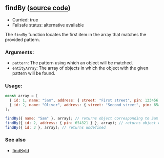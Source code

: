 ## findBy ([source code](https://github.com/bigbinary/neeto-cist/blob/9b5f349ecf0c1c7d258fa92ef2088c29f85274e6/src/arrays.js#L31-L33))

- Curried: true
- Failsafe status: alternative available

The `findBy` function locates the first item in the array that matches the
provided pattern.

### Arguments:

- `pattern`: The pattern using which an object will be matched.
- `entityArray`: The array of objects in which the object with the given pattern
  will be found.

### Usage:

```js
const array = [
  { id: 1, name: "Sam", address: { street: "First street", pin: 123456 } },
  { id: 2, name: "Oliver", address: { street: "Second street", pin: 654321 } },
];

findBy({ name: "Sam" }, array); // returns object corresponding to Sam
findBy({ id: 2, address: { pin: 654321 } }, array); // returns object corresponding to Oliver
findBy({ id: 3 }, array); // returns undefined
```

### See also

- [findById](./findById.md)
